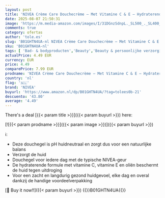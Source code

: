 ```yaml
---
layout: post
title: 'NIVEA Crème Care Douchecrème – Met Vitamine C & E – Hydraterend effect - 500 ml'
date: 2025-08-07 21:50:31
image: 'https://m.media-amazon.com/images/I/31DGnzSdnpL._SL500_._SL400_.jpg'
comments: true
category: ofertas
author: 'tole.es'
slug: 'B01GHTN4UA-nl NIVEA Crème Care Douchecrème – Met Vitamine C & E –...'
sku: 'B01GHTN4UA-nl'
tags: [ 'Bad- & bodyproducten','Beauty','Beauty & persoonlijke verzorging','Douchegels','Lichaamsreinigers','nivea','🇳🇱', ]
actualPrice: 4.49 EUR
currency: EUR
price: 4.49
comparePrice: 7.99 EUR
prodname: 'NIVEA Crème Care Douchecrème – Met Vitamine C & E – Hydraterend effect - 500 ml'
country: 'nl'
flag: '🇳🇱'
brand: 'NIVEA'
buyurl: 'https://www.amazon.nl/dp/B01GHTN4UA/?tag=tolees0b-21'
descuento: '43.80'
average: '4.49'
---
```


There's a deal [{{< param title >}}]({{< param buyurl >}})  here:

[![{{< param prodname >}}]({{< param image >}})]({{< param buyurl >}})

ℹ️:

- Deze douchegel is pH huidneutraal en zorgt dus voor een natuurlijke balans
- Verzorgt de huid
- Douchegel voor iedere dag met de typische NIVEA-geur
- De hydraterende formule met vitamine C, vitamine E en oliën beschermt de huid tegen uitdroging
- Voor een zacht en langdurig gezond huidgevoel, elke dag en overal dankzij de handige voordeelverpakking

[🛒 Buy it now!!]({{< param buyurl >}})
{{<world>}}B01GHTN4UA{{</world>}}

